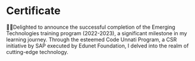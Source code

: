 # Certificate
🧑‍💻Delighted to announce the successful completion of the Emerging Technologies training program (2022-2023), a significant milestone in my learning journey. Through the esteemed Code Unnati Program, a CSR initiative by SAP executed by Edunet Foundation, I delved into the realm of cutting-edge technology.  
